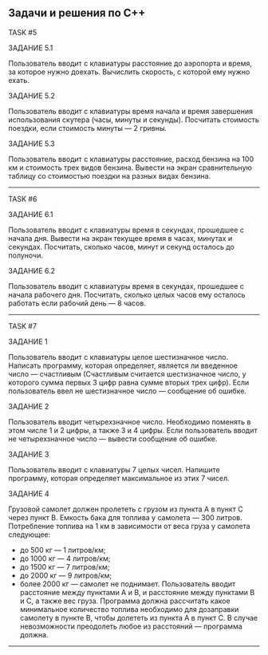 Задачи и решения по C++
-------------------------------------------------------------------------------------------------------------------------------------------------------------------------------------------------
TASK #5

ЗАДАНИЕ 5.1 

Пользователь вводит с клавиатуры расстояние до аэропорта и время, за которое нужно доехать. Вычислить скорость, с которой ему нужно ехать.

ЗАДАНИЕ 5.2

Пользователь вводит с клавиатуры время начала и время завершения использования скутера (часы, минуты и секунды). Посчитать стоимость поездки, если стоимость минуты — 2 гривны.

ЗАДАНИЕ 5.3

Пользователь вводит с клавиатуры расстояние, расход бензина на 100 км и стоимость трех видов бензина. Вывести на экран сравнительную таблицу со стоимостью поездки на разных видах бензина.

-------------------------------------------------------------------------------------------------------------------------------------------------------------------------------------------------
TASK #6

ЗАДАНИЕ 6.1

Пользователь вводит с клавиатуры время в секундах, прошедшее с начала дня. Вывести на экран текущее время в часах, минутах и секундах. Посчитать, сколько часов, минут и секунд осталось до полуночи.

ЗАДАНИЕ 6.2

Пользователь вводит с клавиатуры время в секундах, прошедшее с начала рабочего дня. Посчитать, сколько целых часов ему осталось работать если рабочий день — 8 часов.

-------------------------------------------------------------------------------------------------------------------------------------------------------------------------------------------------

TASK #7

ЗАДАНИЕ 1

Пользователь вводит с клавиатуры целое шестизначное число. Написать программу, которая определяет, является ли введенное число — счастливым (Счастливым считается шестизначное число, у которого сумма первых 3 цифр равна сумме вторых трех цифр). Если пользователь ввел не шестизначное число — сообщение об ошибке.

ЗАДАНИЕ 2

Пользователь вводит четырехзначное число. Необходимо поменять в этом числе 1 и 2 цифры, а также 3 и 4 цифры. Если пользователь вводит не четырехзначное число — вывести сообщение об ошибке.

ЗАДАНИЕ 3

Пользователь вводит с клавиатуры 7 целых чисел. Напишите программу, которая определяет максимальное из этих 7 чисел.

ЗАДАНИЕ 4

Грузовой самолет должен пролететь с грузом из пункта А в пункт С через пункт В. Емкость бака для топлива у самолета — 300 литров. Потребление топлива на 1 км в зависимости от веса груза у самолета следующее:
- до 500 кг — 1 литров/км;
- до 1000 кг — 4 литров/км;
- до 1500 кг — 7 литров/км;
- до 2000 кг — 9 литров/км;
- более 2000 кг — самолет не поднимает.
Пользователь вводит расстояние между пунктами А и В, и расстояние между пунктами В и С, а также вес груза. Программа должна рассчитать какое минимальное количество топлива необходимо для дозаправки самолету в пункте В, чтобы долететь из пункта А в пункт С. В случае невозможности преодолеть любое из расстояний — программа должна.
---------------------------------------------------------------------------------------------------------------------------------------------------------------------------------------------------------
